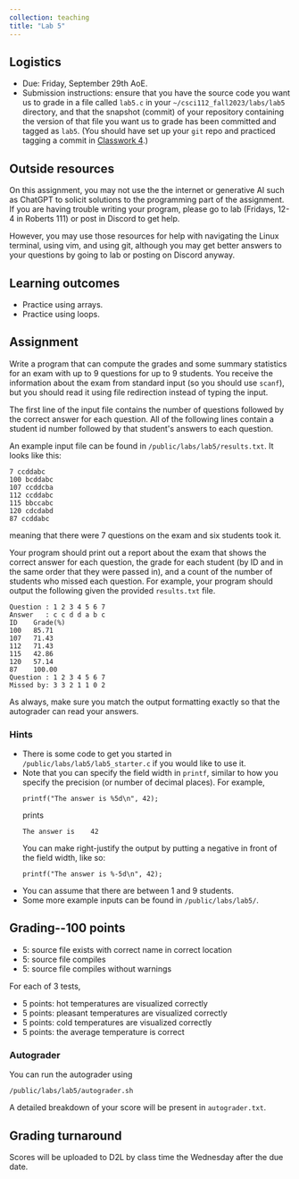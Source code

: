 ```yaml
---
collection: teaching
title: "Lab 5"
---
```


## Logistics
* Due: Friday, September 29th AoE.
* Submission instructions: ensure that you have the source code you want us to
	grade in a file called `lab5.c` in your `~/csci112_fall2023/labs/lab5`
	directory, and that the snapshot (commit) of your repository containing the version of that file you want us to grade has been committed and
	tagged as `lab5`. (You should have set up your `git` repo and practiced tagging a commit in [Classwork 4](https://lgw2.github.io/teaching/csci112-fall-2023/classwork/classwork4/).)

## Outside resources

On this assignment, you may not use the the internet or generative AI such as
ChatGPT to solicit solutions to the programming part of the assignment. If you
are having trouble writing your program, please go to lab (Fridays, 12-4 in
Roberts 111) or post in Discord to
get help.

However, you may use those resources for help with navigating the Linux
terminal, using vim, and using git, although you may get better answers to your
questions by going to lab or posting on Discord anyway.

## Learning outcomes
* Practice using arrays.
* Practice using loops.

## Assignment

Write a program that can compute the grades and some summary statistics for an
exam with up to 9 questions for up to 9 students. You receive the information about the exam from standard input (so you
should use `scanf`), but you should read it using file redirection instead of
typing the input.

The first line of the input file contains the number of questions followed by the correct
answer for each question. All of the following lines contain a student id
number followed by that student's answers to each question.

An example input
file can be found in `/public/labs/lab5/results.txt`. It looks like this:

```
7 ccddabc
100 bcddabc
107 ccddcba
112 ccddabc
115 bbccabc
120 cdcdabd
87 ccddabc
```
meaning that there were 7 questions on the exam and six students took it.

Your program should print out a report about the exam that shows the correct
answer for each question, the grade for each student (by ID and in the same
order that they were passed in), and a count of the number of students who
missed each question. For example,
your program should output the following
given the provided `results.txt` file.

```
Question : 1 2 3 4 5 6 7
Answer   : c c d d a b c
ID    Grade(%)
100   85.71
107   71.43
112   71.43
115   42.86
120   57.14
87    100.00
Question : 1 2 3 4 5 6 7
Missed by: 3 3 2 1 1 0 2
```

As always, make sure you match the output formatting exactly so that the
autograder can read your answers.

### Hints

* There is some code to get you started in `/public/labs/lab5/lab5_starter.c`
	if you would like to use it.
* Note that you can specify the field width in `printf`, similar to how you
	specify the precision (or number of decimal places). For example,
	```
    printf("The answer is %5d\n", 42);
	```
	prints
	```
	The answer is    42
	```
	You can make right-justify the output by putting a negative in front of the
	field width, like so:
	```
    printf("The answer is %-5d\n", 42);
	```
* You can assume that there are between 1 and 9 students.
* Some more example inputs can be found in `/public/labs/lab5/`.


## Grading--100 points

* 5: source file exists with correct name in correct location
* 5: source file compiles
* 5: source file compiles without warnings

For each of 3 tests,

* 5 points: hot temperatures are visualized correctly
* 5 points: pleasant temperatures are visualized correctly
* 5 points: cold temperatures are visualized correctly
* 5 points: the average temperature is correct

### Autograder

You can run the autograder using

```
/public/labs/lab5/autograder.sh
```

A detailed breakdown of your score will be present in `autograder.txt`.

## Grading turnaround
Scores will be uploaded to D2L by class time the Wednesday after the due date.
